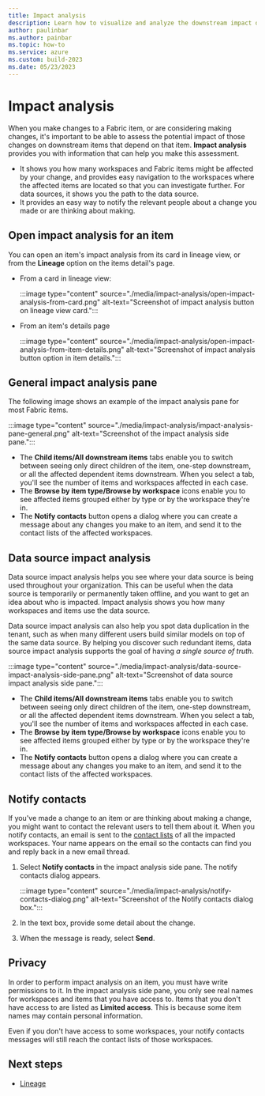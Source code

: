 ```yaml
---
title: Impact analysis
description: Learn how to visualize and analyze the downstream impact of making changes to Fabric items.
author: paulinbar
ms.author: painbar
ms.topic: how-to
ms.service: azure
ms.custom: build-2023
ms.date: 05/23/2023
---
```


# Impact analysis

When you make changes to a Fabric item, or are considering making changes, it's important to be able to assess the potential impact of those changes on downstream items that depend on that item. **Impact analysis** provides you with information that can help you make this assessment.

* It shows you how many workspaces and Fabric items might be affected by your change, and provides easy navigation to the workspaces where the affected items are located so that you can investigate further. For data sources, it shows you the path to the data source.
* It provides an easy way to notify the relevant people about a change you made or are thinking about making.

## Open impact analysis for an item

You can open an item's impact analysis from its card in lineage view, or from the **Lineage** option on the items detail's page.

* From a card in lineage view:

    :::image type="content" source="./media/impact-analysis/open-impact-analysis-from-card.png" alt-text="Screenshot of impact analysis button on lineage view card.":::

* From an item's details page

    :::image type="content" source="./media/impact-analysis/open-impact-analysis-from-item-details.png" alt-text="Screenshot of impact analysis button option in item details.":::

## General impact analysis pane

The following image shows an example of the impact analysis pane for most Fabric items.

:::image type="content" source="./media/impact-analysis/impact-analysis-pane-general.png" alt-text="Screenshot of the impact analysis side pane.":::

* The **Child items/All downstream items** tabs enable you to switch between seeing only direct children of the item, one-step downstream, or all the affected dependent items downstream. When you select a tab, you'll see the number of items and workspaces affected in each case.
* The **Browse by item type/Browse by workspace** icons enable you to see affected items grouped either by type or by the workspace they're in.
* The **Notify contacts** button opens a dialog where you can create a message about any changes you make to an item, and send it to the contact lists of the affected workspaces.

## Data source impact analysis

Data source impact analysis helps you see where your data source is being used throughout your organization. This can be useful when the data source is temporarily or permanently taken offline, and you want to get an idea about who is impacted. Impact analysis shows you how many workspaces and items use the data source.

Data source impact analysis can also help you spot data duplication in the tenant, such as when many different users build similar models on top of the same data source. By helping you discover such redundant items, data source impact analysis supports the goal of having *a single source of truth*.

:::image type="content" source="./media/impact-analysis/data-source-impact-analysis-side-pane.png" alt-text="Screenshot of data source impact analysis side pane.":::

* The **Child items/All downstream items** tabs enable you to switch between seeing only direct children of the item, one-step downstream, or all the affected dependent items downstream. When you select a tab, you'll see the number of items and workspaces affected in each case.
* The **Browse by item type/Browse by workspace** icons enable you to see affected items grouped either by type or by the workspace they're in.
* The **Notify contacts** button opens a dialog where you can create a message about any changes you make to an item, and send it to the contact lists of the affected workspaces.

## Notify contacts

If you've made a change to an item or are thinking about making a change, you might want to contact the relevant users to tell them about it. When you notify contacts, an email is sent to the [contact lists](../get-started/workspaces.md#workspace-contact-list) of all the impacted workspaces. Your name appears on the email so the contacts can find you and reply back in a new email thread.

1. Select **Notify contacts** in the impact analysis side pane. The notify contacts dialog appears.

    :::image type="content" source="./media/impact-analysis/notify-contacts-dialog.png" alt-text="Screenshot of the Notify contacts dialog box.":::

1. In the text box, provide some detail about the change.
1. When the message is ready, select **Send**.

## Privacy

In order to perform impact analysis on an item, you must have write permissions to it. In the impact analysis side pane, you only see real names for workspaces and items that you have access to. Items that you don't have access to are listed as **Limited access**. This is because some item names may contain personal information.

Even if you don't have access to some workspaces, your notify contacts messages will still reach the contact lists of those workspaces.

## Next steps

* [Lineage](lineage.md)

